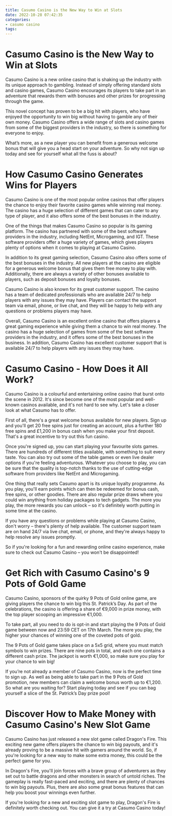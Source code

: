 ```yaml
---
title: Casumo Casino is the New Way to Win at Slots
date: 2022-10-28 07:42:35
categories:
- casumo casino
tags:
---
```



#  Casumo Casino is the New Way to Win at Slots

Casumo Casino is a new online casino that is shaking up the industry with its unique approach to gambling. Instead of simply offering standard slots and casino games, Casumo Casino encourages its players to take part in an adventure that rewards them with bonuses and other prizes for progressing through the game.

This novel concept has proven to be a big hit with players, who have enjoyed the opportunity to win big without having to gamble any of their own money. Casumo Casino offers a wide range of slots and casino games from some of the biggest providers in the industry, so there is something for everyone to enjoy.

What’s more, as a new player you can benefit from a generous welcome bonus that will give you a head start on your adventure. So why not sign up today and see for yourself what all the fuss is about?

#  How Casumo Casino Generates Wins for Players

Casumo Casino is one of the most popular online casinos that offer players the chance to enjoy their favorite casino games while winning real money. The casino has a huge selection of different games that can cater to any type of player, and it also offers some of the best bonuses in the industry.

One of the things that makes Casumo Casino so popular is its gaming platform. The casino has partnered with some of the best software providers in the industry, including NetEnt, Microgaming, and IGT. These software providers offer a huge variety of games, which gives players plenty of options when it comes to playing at Casumo Casino.

In addition to its great gaming selection, Casumo Casino also offers some of the best bonuses in the industry. All new players at the casino are eligible for a generous welcome bonus that gives them free money to play with. Additionally, there are always a variety of other bonuses available to players, such as deposit bonuses and loyalty bonuses.

Casumo Casino is also known for its great customer support. The casino has a team of dedicated professionals who are available 24/7 to help players with any issues they may have. Players can contact the support team via email, phone, or live chat, and they will be happy to help with any questions or problems players may have.

Overall, Casumo Casino is an excellent online casino that offers players a great gaming experience while giving them a chance to win real money. The casino has a huge selection of games from some of the best software providers in the industry, and it offers some of the best bonuses in the business. In addition, Casumo Casino has excellent customer support that is available 24/7 to help players with any issues they may have.

#  Casumo Casino - How Does it All Work? 

Casumo Casino is a colourful and entertaining online casino that burst onto the scene in 2012. It's since become one of the most popular and well-known casinos available, and it's not hard to see why. Let's take a closer look at what Casumo has to offer. 

First of all, there's a great welcome bonus available for new players. Sign up and you'll get 20 free spins just for creating an account, plus a further 180 free spins and £1,200 in bonus cash when you make your first deposit. That's a great incentive to try out this fun casino.

Once you're signed up, you can start playing your favourite slots games. There are hundreds of different titles available, with something to suit every taste. You can also try out some of the table games or even live dealer options if you're feeling adventurous. Whatever you choose to play, you can be sure that the quality is top-notch thanks to the use of cutting-edge software from providers like NetEnt and Microgaming.

One thing that really sets Casumo apart is its unique loyalty programme. As you play, you'll earn points which can then be redeemed for bonus cash, free spins, or other goodies. There are also regular prize draws where you could win anything from holiday packages to tech gadgets. The more you play, the more rewards you can unlock – so it's definitely worth putting in some time at the casino.

If you have any questions or problems while playing at Casumo Casino, don't worry – there's plenty of help available. The customer support team are on hand 24/7 via live chat, email, or phone, and they're always happy to help resolve any issues promptly.

So if you're looking for a fun and rewarding online casino experience, make sure to check out Casumo Casino – you won't be disappointed!

#  Get Rich with Casumo Casino's 9 Pots of Gold Game 

Casumo Casino, sponsors of the quirky 9 Pots of Gold online game, are giving players the chance to win big this St. Patrick’s Day. As part of the celebrations, the casino is offering a share of €9,000 in prize money, with the top player scooping an impressive €1,000.

To take part, all you need to do is opt-in and start playing the 9 Pots of Gold game between now and 23:59 CET on 17th March. The more you play, the higher your chances of winning one of the coveted pots of gold.

The 9 Pots of Gold game takes place on a 5x5 grid, where you must match symbols to win prizes. There are nine pots in total, and each one contains a different cash prize. The jackpot is worth €1,000, so make sure you play for your chance to win big!

If you’re not already a member of Casumo Casino, now is the perfect time to sign up. As well as being able to take part in the 9 Pots of Gold promotion, new members can claim a welcome bonus worth up to €1,200. So what are you waiting for? Start playing today and see if you can bag yourself a slice of the St. Patrick’s Day prize pool!

#  Discover How to Make Money with Casumo Casino's New Slot Game

Casumo Casino has just released a new slot game called Dragon's Fire. This exciting new game offers players the chance to win big payouts, and it's already proving to be a massive hit with gamers around the world. So, if you're looking for a new way to make some extra money, this could be the perfect game for you.

In Dragon's Fire, you'll join forces with a brave group of adventurers as they set out to battle dragons and other monsters in search of untold riches. The gameplay is really fast-paced and exciting, and there are plenty of chances to win big payouts. Plus, there are also some great bonus features that can help you boost your winnings even further.

If you're looking for a new and exciting slot game to play, Dragon's Fire is definitely worth checking out. You can give it a try at Casumo Casino today!